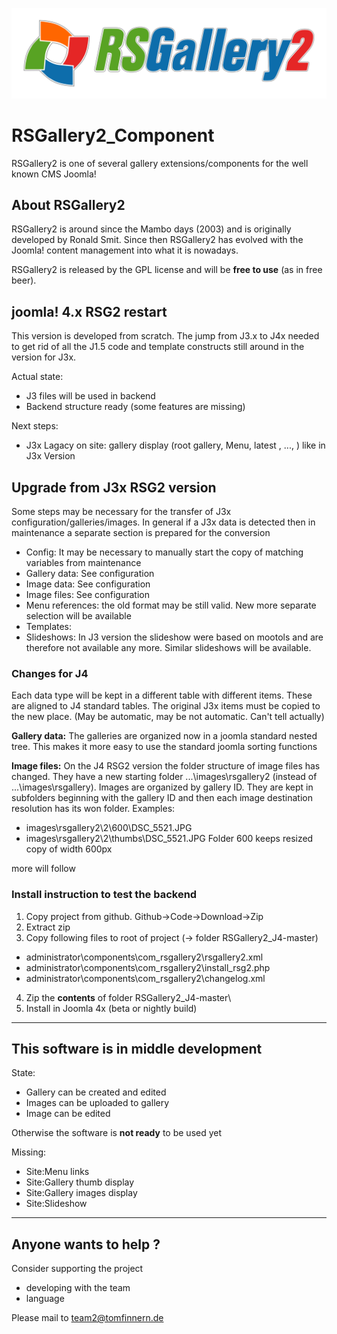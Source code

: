 ![RSGallery logo with text](https://github.com/RSGallery2/RSGallery2_Project/blob/master/RSG2_icons/RSG2_Logo/RSG2_logoText.svg)

# RSGallery2_Component

RSGallery2 is one of several gallery extensions/components for the well known CMS Joomla!

## About RSGallery2

RSGallery2 is around since the Mambo days (2003) and is originally developed by Ronald Smit. Since then RSGallery2 has evolved with the Joomla! content management into what it is nowadays.

RSGallery2 is released by the GPL license and will be **free to use** (as in free beer).

## **joomla! 4.x RSG2 restart**

This version is developed from scratch. The jump from J3.x to J4x needed to get rid of all the J1.5 code and template constructs still around in the version for J3x.

Actual state:
* J3 files will be used in backend
* Backend structure ready (some features are missing)

Next steps:
* J3x Lagacy on site: gallery display (root gallery, Menu, latest ,  ..., ) like in  J3x Version

## **Upgrade from J3x RSG2 version**

Some steps may be necessary for the transfer of J3x configuration/galleries/images. In general if a J3x data is detected then in maintenance a separate section is prepared for the conversion

- Config: It may be necessary to manually start the copy of matching variables from maintenance
- Gallery data: See configuration
- Image data: See configuration
- Image files: See configuration
- Menu references: the old format may be still valid. New more separate selection will be available
- Templates:
- Slideshows: In J3 version the slideshow were based on mootols and are therefore not available any more. Similar slideshows will be available.

### Changes for J4

Each data type will be kept in a different table with different items. These are aligned to J4 standard tables. The original J3x items must be copied to the new place. (May be automatic, may be not automatic. Can't tell actually)

**Gallery data:** The galleries are organized now in a joomla standard nested tree. This makes it more easy to use the standard joomla sorting functions

**Image files:** On the J4 RSG2 version the folder structure of image files has changed. They have a new starting folder ...\images\rsgallery2 (instead of ...\images\rsgallery). Images are organized by gallery ID. They are kept in subfolders beginning with the gallery ID and then each image destination resolution has its won folder. Examples:

- images\rsgallery2\2\600\DSC_5521.JPG
- images\rsgallery2\2\thumbs\DSC_5521.JPG Folder 600 keeps resized copy of width 600px

more will follow

### Install instruction to test the backend

1. Copy project from github. Github->Code->Download->Zip
2. Extract zip
3. Copy following files to root of project (-> folder RSGallery2_J4-master)

  - administrator\components\com_rsgallery2\rsgallery2.xml
  - administrator\components\com_rsgallery2\install_rsg2.php
  - administrator\components\com_rsgallery2\changelog.xml

4. Zip the **contents** of folder RSGallery2_J4-master\
5. Install in Joomla 4x (beta or nightly build)

--------------------------------------------------------------------------------

## **This software is in middle development**

State:

- Gallery can be created and edited
- Images can be uploaded to gallery
- Image can be edited

Otherwise the software is **not ready** to be used yet

Missing:

- Site:Menu links
- Site:Gallery thumb display
- Site:Gallery images display
- Site:Slideshow

--------------------------------------------------------------------------------


## Anyone wants to help ?

Consider supporting the project
* developing with the team
* language

Please mail to team2@tomfinnern.de


